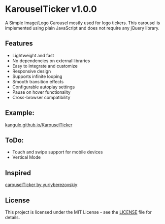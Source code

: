 # KarouselTicker v1.0.0
A Simple Image/Logo Carousel mostly used for logo tickers. This carousel is implemented using plain JavaScript and does not require any jQuery library.

## Features

- Lightweight and fast
- No dependencies on external libraries
- Easy to integrate and customize
- Responsive design
- Supports infinite looping
- Smooth transition effects
- Configurable autoplay settings
- Pause on hover functionality
- Cross-browser compatibility

## Example: 
[kangulo.github.io/KarouselTicker](https://kangulo.github.io/KarouselTicker)

## ToDo: 
- Touch and swipe support for mobile devices
- Vertical Mode

## Inspired
[carouselTicker by yuriyberezovskiy](https://github.com/yuriyberezovskiy)

## License

This project is licensed under the MIT License - see the [LICENSE](http://opensource.org/licenses/MIT) file for details.
